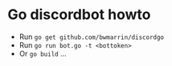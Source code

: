 # Go discordbot howto
* Run `go get github.com/bwmarrin/discordgo`
* Run `go run bot.go -t <bottoken>`
* Or `go build` ...